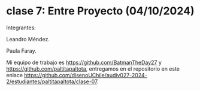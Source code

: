 # clase 7: Entre Proyecto (04/10/2024)

Integrantes:

Leandro Méndez.

Paula Faray.

Mi equipo de trabajo es <https://github.com/BatmanTheDay27> y <https://github.com/paltitapaltota>, entregamos en el repositorio en este enlace <https://github.com/disenoUChile/audiv027-2024-2/estudiantes/paltitapaltota/clase-07>.
